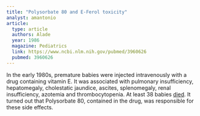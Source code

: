 ```yaml
---
title: "Polysorbate 80 and E-Ferol toxicity"
analyst: amantonio
article:
  type: article
  authors: Alade
  year: 1986
  magazine: Pediatrics
  link: https://www.ncbi.nlm.nih.gov/pubmed/3960626
  pubmed: 3960626
---
```


In the early 1980s, premature babies were injected intravenously with a drug containing vitamin E. It was associated with pulmonary insufficiency, hepatomegaly, cholestatic jaundice, ascites, splenomegaly, renal insufficiency, azotemia and thrombocytopenia. At least 38 babies [died](https://www.nytimes.com/1984/05/27/weekinreview/the-tragic-case-history-of-intravenous-vitamin-e.html).
It turned out that Polysorbate 80, contained in the drug, was responsible for these side effects.
